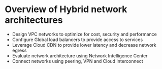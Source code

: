 # Overview of Hybrid network architectures
- Design VPC networks to optimize for cost, security and performance
- Configure Global load balancers to provide access to services
- Leverage Cloud CDN to provide lower latency and decrease network egress
- Evaluate network architecture using Network Intelligence Center
- Connect networks using peering, VPN and Cloud Interconnect
